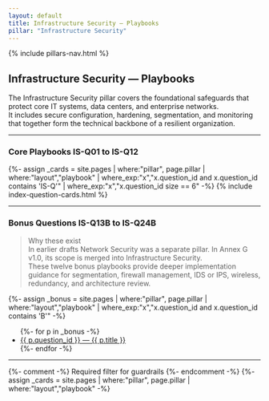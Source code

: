 ```yaml
---
layout: default
title: Infrastructure Security — Playbooks
pillar: "Infrastructure Security"
---
```


{% include pillars-nav.html %}

## Infrastructure Security — Playbooks

The Infrastructure Security pillar covers the foundational safeguards that protect core IT systems, data centers, and enterprise networks.  
It includes secure configuration, hardening, segmentation, and monitoring that together form the technical backbone of a resilient organization.

---

### Core Playbooks IS-Q01 to IS-Q12
{%- assign _cards = site.pages
   | where:"pillar", page.pillar
   | where:"layout","playbook"
   | where_exp:"x","x.question_id and x.question_id contains 'IS-Q'"
   | where_exp:"x","x.question_id size == 6" -%}
{% include index-question-cards.html %}

---

### Bonus Questions IS-Q13B to IS-Q24B

> Why these exist  
> In earlier drafts Network Security was a separate pillar. In Annex G v1.0, its scope is merged into Infrastructure Security.  
> These twelve bonus playbooks provide deeper implementation guidance for segmentation, firewall management, IDS or IPS, wireless, redundancy, and architecture review.

{%- assign _bonus = site.pages
   | where:"pillar", page.pillar
   | where:"layout","playbook"
   | where_exp:"x","x.question_id and x.question_id contains 'B'" -%}
<ul class="bonus-list">
  {%- for p in _bonus -%}
  <li><a href="{{ p.url | relative_url }}">{{ p.question_id }} — {{ p.title }}</a></li>
  {%- endfor -%}
</ul>

---

{%- comment -%} Required filter for guardrails {%- endcomment -%}
{%- assign _cards = site.pages
   | where:"pillar", page.pillar
   | where:"layout","playbook" -%}
